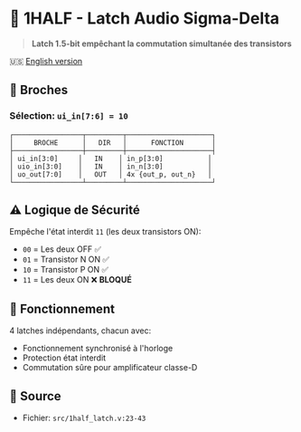 # 🎵 1HALF - Latch Audio Sigma-Delta

> **Latch 1.5-bit empêchant la commutation simultanée des transistors**

🇺🇸 [English version](1half_latch.md)

## 🔌 Broches

### Sélection: `ui_in[7:6] = 10`

```
┌─────────────────┬─────────┬─────────────────────┐
│     BROCHE      │   DIR   │      FONCTION       │
├─────────────────┼─────────┼─────────────────────┤
│ ui_in[3:0]     │   IN    │ in_p[3:0]           │
│ uio_in[3:0]    │   IN    │ in_n[3:0]           │
│ uo_out[7:0]    │   OUT   │ 4x {out_p, out_n}   │
└─────────────────┴─────────┴─────────────────────┘
```

## ⚠️ Logique de Sécurité

Empêche l'état interdit `11` (les deux transistors ON):
- `00` = Les deux OFF ✅
- `01` = Transistor N ON ✅  
- `10` = Transistor P ON ✅
- `11` = Les deux ON ❌ **BLOQUÉ**

## 🔄 Fonctionnement

4 latches indépendants, chacun avec:
- Fonctionnement synchronisé à l'horloge
- Protection état interdit
- Commutation sûre pour amplificateur classe-D

## 📂 Source
- Fichier: `src/1half_latch.v:23-43`